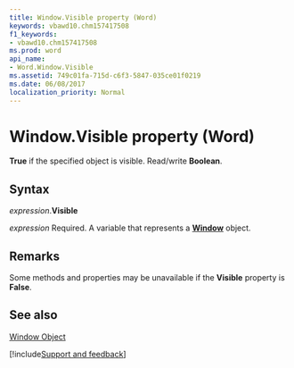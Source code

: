 ```yaml
---
title: Window.Visible property (Word)
keywords: vbawd10.chm157417508
f1_keywords:
- vbawd10.chm157417508
ms.prod: word
api_name:
- Word.Window.Visible
ms.assetid: 749c01fa-715d-c6f3-5847-035ce01f0219
ms.date: 06/08/2017
localization_priority: Normal
---
```



# Window.Visible property (Word)

 **True** if the specified object is visible. Read/write **Boolean**.


## Syntax

_expression_.**Visible**

_expression_ Required. A variable that represents a **[Window](Word.Window.md)** object.


## Remarks

Some methods and properties may be unavailable if the  **Visible** property is **False**.


## See also


[Window Object](Word.Window.md)

[!include[Support and feedback](~/includes/feedback-boilerplate.md)]